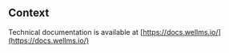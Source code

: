## Context

Technical documentation is available at [https://docs.wellms.io/](https://docs.wellms.io/)
